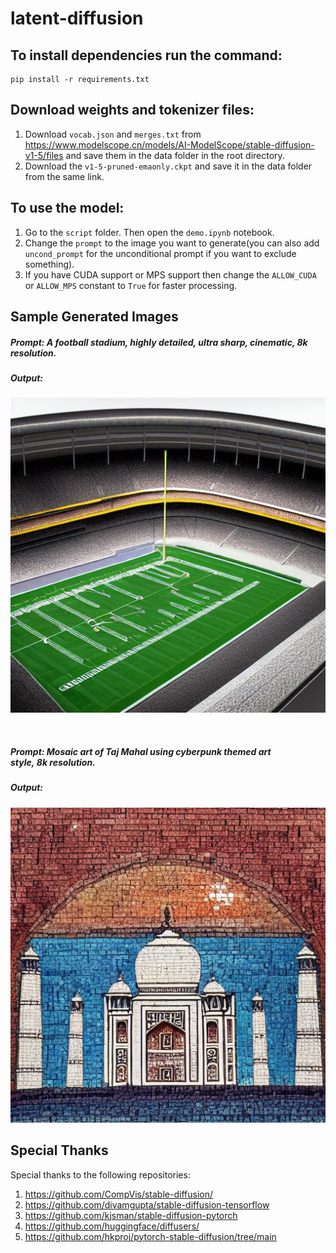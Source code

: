 # latent-diffusion

## To install dependencies run the command:
```
pip install -r requirements.txt
```
## Download weights and tokenizer files:
1. Download ```vocab.json``` and ```merges.txt``` from https://www.modelscope.cn/models/AI-ModelScope/stable-diffusion-v1-5/files and save them in the data folder in the root directory.
2. Download the ```v1-5-pruned-emaonly.ckpt``` and save it in the data folder from the same link.

## To use the model:
1. Go to the ```script``` folder. Then open the ```demo.ipynb``` notebook.
2. Change the ```prompt``` to the image you want to generate(you can also add ```uncond_prompt``` for the unconditional prompt if you want to exclude something).
3. If you have CUDA support or MPS support then change the ```ALLOW_CUDA``` or ```ALLOW_MPS``` constant to ```True``` for faster processing.

## Sample Generated Images
##### Prompt: A football stadium, highly detailed, ultra sharp, cinematic, 8k resolution.
##### Output:
![stadium](assets/stadium.jpg)

</br>

##### Prompt: Mosaic art of Taj Mahal using cyberpunk themed art style, 8k resolution.
##### Output:
![taj_mahal](assets/taj_mahal.jpg)



## Special Thanks
Special thanks to the following repositories:

1. https://github.com/CompVis/stable-diffusion/
2. https://github.com/divamgupta/stable-diffusion-tensorflow
3. https://github.com/kjsman/stable-diffusion-pytorch
4. https://github.com/huggingface/diffusers/
5. https://github.com/hkproj/pytorch-stable-diffusion/tree/main